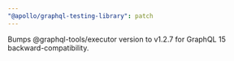 ```yaml
---
"@apollo/graphql-testing-library": patch
---
```


Bumps @graphql-tools/executor version to v1.2.7 for GraphQL 15 backward-compatibility.
